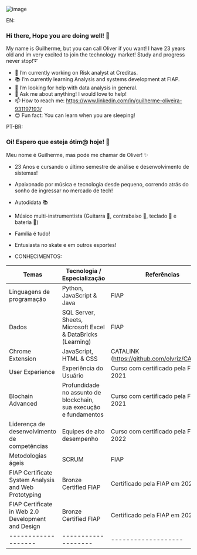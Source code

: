 ![image](https://user-images.githubusercontent.com/85374093/178001842-87e1b7ab-24f2-462b-ae0c-717263ce2e29.png)

EN:
### Hi there, Hope you are doing well! 👋
My name is Guilherme, but you can call Oliver if you want! 
I have 23 years old and im very excited to join the technology market! Study and progress never stop!➰
- 🔭 I’m currently working on Risk analyst at Creditas.
- 📚 I’m currently learning Analysis and systems development at FIAP.
- 🤔 I’m looking for help with data analysis in general.
- 💬 Ask me about anything! I would love to help!
- 📫 How to reach me: https://www.linkedin.com/in/guilherme-oliveira-931197193/
- 😍 Fun fact: You can learn when you are sleeping!

PT-BR:
### Oi! Espero que esteja ótim@ hoje! 👋
Meu nome é Guilherme, mas pode me chamar de Oliver! ✨
- 23 Anos e cursando o último semestre de análise e desenvolvimento de sistemas! 
- Apaixonado por música e tecnologia desde pequeno, correndo atrás do sonho de ingressar no mercado de tech!
- Autodidata 📚
- Músico multi-instrumentista (Guitarra 🎸, contrabaixo 🎸, teclado 🎹 e bateria 🥁)
- Família é tudo!
- Entusiasta no skate e em outros esportes!

- CONHECIMENTOS: 

| Temas  |  Tecnologia / Especialização | Referências  |  
| ------------------- | ------------------- | ------------------- |
|  Linguagens de programação | Python, JavaScript & Java | FIAP |
|  Dados | SQL Server, Sheets, Microsoft Excel & DataBricks (Learning) | FIAP |
|  Chrome Extension | JavaScript, HTML & CSS | CATALINK (https://github.com/olvriz/CATALINK)|
|  User Experience | Experiência do Usuário | Curso com certificado pela FIAP em 2021 |
|  Blochain Advanced | Profundidade no assunto de blockchain, sua execução e fundamentos | Curso com certificado pela FIAP em 2021 |
|  Liderença de desenvolvimento de competências |  Equipes de alto desempenho | Curso com certificado pela FIAP em 2022  |
|  Metodologias ágeis |  SCRUM |  FIAP |
|  FIAP Certificate System Analysis and Web Prototyping |  Bronze Certified FIAP | Certificado pela FIAP em 2021 |
|  FIAP Certificate in Web 2.0 Development and Design |  Bronze Certified FIAP | Certificado pela FIAP em 2021 |
| ------------------- | ------------------- | ------------------- | 


